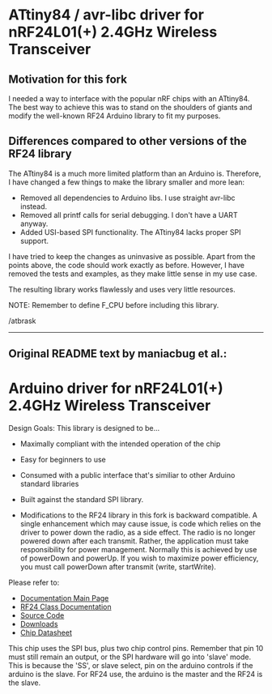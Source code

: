 # ATtiny84 / avr-libc driver for nRF24L01(+) 2.4GHz Wireless Transceiver

## Motivation for this fork
I needed a way to interface with the popular nRF chips with an ATtiny84. The
best way to achieve this was to stand on the shoulders of giants and modify
the well-known RF24 Arduino library to fit my purposes.

## Differences compared to other versions of the RF24 library
The ATtiny84 is a much more limited platform than an Arduino is. Therefore,
I have changed a few things to make the library smaller and more lean:

* Removed all dependencies to Arduino libs. I use straight avr-libc instead.
* Removed all printf calls for serial debugging. I don't have a UART anyway.
* Added USI-based SPI functionality. The ATtiny84 lacks proper SPI support.

I have tried to keep the changes as uninvasive as possible. Apart from the
points above, the code should work exactly as before. However, I have
removed the tests and examples, as they make little sense in my use case.

The resulting library works flawlessly and uses very little resources.

NOTE: Remember to define F_CPU before including this library.

/atbrask

-----------------------------------------
Original README text by maniacbug et al.:
-----------------------------------------

# Arduino driver for nRF24L01(+) 2.4GHz Wireless Transceiver

Design Goals: This library is designed to be...

* Maximally compliant with the intended operation of the chip
* Easy for beginners to use
* Consumed with a public interface that's similiar to other Arduino standard libraries
* Built against the standard SPI library. 

* Modifications to the RF24 library in this fork is backward compatible. A single
  enhancement which may cause issue, is code which relies on the driver to power down the
  radio, as a side effect. The radio is no longer powered down after each transmit. Rather,
  the application must take responsibility for power management. Normally this is
  achieved by use of powerDown and powerUp. If you wish to maximize power efficiency,
  you must call powerDown after transmit (write, startWrite).

Please refer to:

* [Documentation Main Page](http://maniacbug.github.com/RF24)
* [RF24 Class Documentation](http://maniacbug.github.com/RF24/classRF24.html)
* [Source Code](https://github.com/maniacbug/RF24)
* [Downloads](https://github.com/maniacbug/RF24/archives/master)
* [Chip Datasheet](http://www.nordicsemi.com/files/Product/data_sheet/nRF24L01_Product_Specification_v2_0.pdf)

This chip uses the SPI bus, plus two chip control pins.  Remember that pin 10 must still remain an output, or
the SPI hardware will go into 'slave' mode. This is because the 'SS', or slave select, pin on the arduino
controls if the arduino is the slave. For RF24 use, the arduino is the master and the RF24 is the slave.


